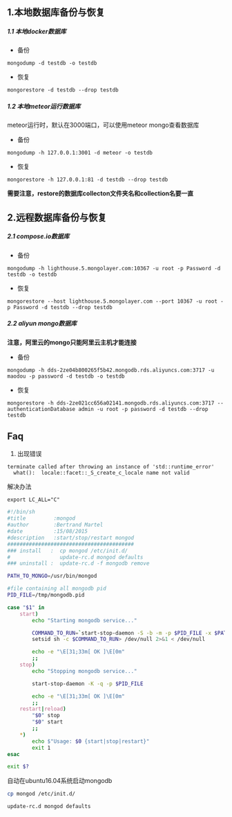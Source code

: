 ## 1.本地数据库备份与恢复
##### 1.1 本地docker数据库

- 备份

```
mongodump -d testdb -o testdb
```


- 恢复

```
mongorestore -d testdb --drop testdb
```


##### 1.2 本地meteor运行数据库
meteor运行时，默认在3000端口，可以使用meteor mongo查看数据库

- 备份

```
mongodump -h 127.0.0.1:3001 -d meteor -o testdb
```

- 恢复

```
mongorestore -h 127.0.0.1:81 -d testdb --drop testdb
```

**需要注意，restore的数据库collecton文件夹名和collection名要一直**

## 2.远程数据库备份与恢复
##### 2.1 compose.io数据库

- 备份

```
mongodump -h lighthouse.5.mongolayer.com:10367 -u root -p Password -d testdb -o testdb
```

- 恢复

```
mongorestore --host lighthouse.5.mongolayer.com --port 10367 -u root -p Password -d testdb --drop testdb
```


##### 2.2 aliyun mongo数据库
**注意，阿里云的mongo只能阿里云主机才能连接**

- 备份

```
mongodump -h dds-2ze04b800265f5b42.mongodb.rds.aliyuncs.com:3717 -u maodou -p password -d testdb -o testdb
```

- 恢复

```
mongorestore -h dds-2ze021cc656a02141.mongodb.rds.aliyuncs.com:3717 --authenticationDatabase admin -u root -p password -d testdb --drop testdb
```

## Faq
1. 出现错误
 
```
terminate called after throwing an instance of 'std::runtime_error'
  what():  locale::facet::_S_create_c_locale name not valid
```

解决办法

```
export LC_ALL="C"
```



```bash
#!/bin/sh
#title         :mongod
#author        :Bertrand Martel
#date          :15/08/2015
#description   :start/stop/restart mongod
#########################################
### install   :  cp mongod /etc/init.d/
#                update-rc.d mongod defaults
### uninstall :  update-rc.d -f mongodb remove

PATH_TO_MONGO=/usr/bin/mongod

#file containing all mongodb pid
PID_FILE=/tmp/mongodb.pid

case "$1" in
    start)
        echo "Starting mongodb service..."

        COMMAND_TO_RUN=`start-stop-daemon -S -b -m -p $PID_FILE -x $PATH_TO_MONGO& :`
        setsid sh -c $COMMAND_TO_RUN> /dev/null 2>&1 < /dev/null

        echo -e "\E[31;33m[ OK ]\E[0m"
        ;;
    stop)
        echo "Stopping mongodb service..."

        start-stop-daemon -K -q -p $PID_FILE

        echo -e "\E[31;33m[ OK ]\E[0m"
        ;;
    restart|reload)
        "$0" stop
        "$0" start
        ;;
    *)
        echo $"Usage: $0 {start|stop|restart}"
        exit 1
esac

exit $?
```
自动在ubuntu16.04系统启动mongodb
```sh
cp mongod /etc/init.d/

update-rc.d mongod defaults
```
